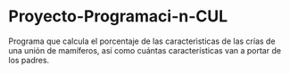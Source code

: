 # Proyecto-Programaci-n-CUL
Programa que calcula el porcentaje de las caracterìsticas de las crías de una unión de mamíferos, así como cuántas características van a portar de los padres.
